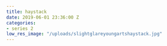 ```yaml
---
title: haystack
date: 2019-06-01 23:36:00 Z
categories:
- series 2
low_res_image: "/uploads/slightglareyoungartshaystack.jpg"
---
```


